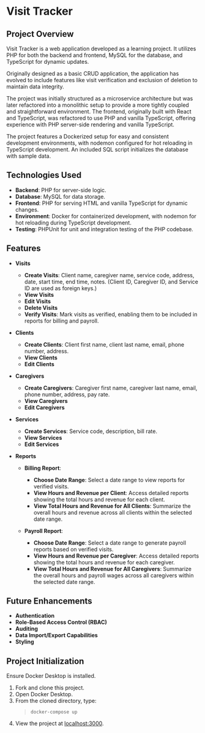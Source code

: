 # Visit Tracker

## Project Overview

Visit Tracker is a web application developed as a learning project. It utilizes PHP for both the backend and frontend, MySQL for the database, and TypeScript for dynamic updates.

Originally designed as a basic CRUD application, the application has evolved to include features like visit verification and exclusion of deletion to maintain data integrity.

The project was initially structured as a microservice architecture but was later refactored into a monolithic setup to provide a more tightly coupled and straightforward environment. The frontend, originally built with React and TypeScript, was refactored to use PHP and vanilla TypeScript, offering experience with PHP server-side rendering and vanilla TypeScript.

The project features a Dockerized setup for easy and consistent development environments, with nodemon configured for hot reloading in TypeScript development. An included SQL script initializes the database with sample data.

## Technologies Used

- **Backend**: PHP for server-side logic.
- **Database**: MySQL for data storage.
- **Frontend**: PHP for serving HTML and vanilla TypeScript for dynamic changes.
- **Environment**: Docker for containerized development, with nodemon for hot reloading during TypeScript development.
- **Testing**: PHPUnit for unit and integration testing of the PHP codebase.

## Features

- **Visits**

  - **Create Visits**: Client name, caregiver name, service code, address, date, start time, end time, notes. (Client ID, Caregiver ID, and Service ID are used as foreign keys.)
  - **View Visits**
  - **Edit Visits**
  - **Delete Visits**
  - **Verify Visits**: Mark visits as verified, enabling them to be included in reports for billing and payroll.

- **Clients**

  - **Create Clients**: Client first name, client last name, email, phone number, address.
  - **View Clients**
  - **Edit Clients**

- **Caregivers**

  - **Create Caregivers**: Caregiver first name, caregiver last name, email, phone number, address, pay rate.
  - **View Caregivers**
  - **Edit Caregivers**

- **Services**

  - **Create Services**: Service code, description, bill rate.
  - **View Services**
  - **Edit Services**

- **Reports**

  - **Billing Report**:

    - **Choose Date Range**: Select a date range to view reports for verified visits.
    - **View Hours and Revenue per Client**: Access detailed reports showing the total hours and revenue for each client.
    - **View Total Hours and Revenue for All Clients**: Summarize the overall hours and revenue across all clients within the selected date range.

  - **Payroll Report**:
    - **Choose Date Range**: Select a date range to generate payroll reports based on verified visits.
    - **View Hours and Revenue per Caregiver**: Access detailed reports showing the total hours and revenue for each caregiver.
    - **View Total Hours and Revenue for All Caregivers**: Summarize the overall hours and payroll wages across all caregivers within the selected date range.

## Future Enhancements

- **Authentication**
- **Role-Based Access Control (RBAC)**
- **Auditing**
- **Data Import/Export Capabilities**
- **Styling**

## Project Initialization

Ensure Docker Desktop is installed.

1. Fork and clone this project.
2. Open Docker Desktop.
3. From the cloned directory, type:
   > `docker-compose up`
4. View the project at [localhost:3000](http://localhost:3000).
